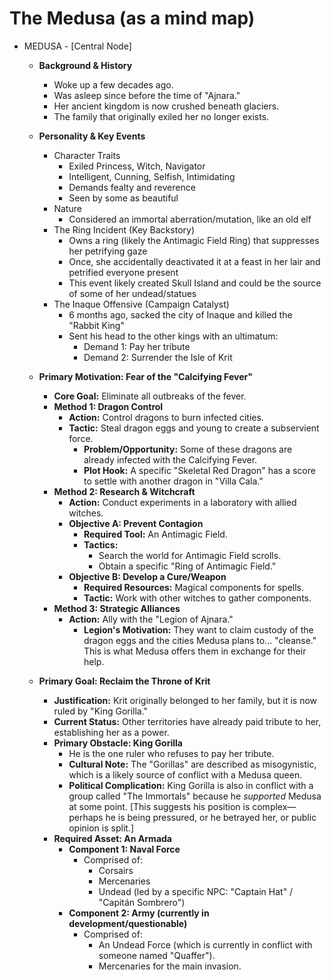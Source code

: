 # The Medusa (as a mind map)

* MEDUSA - [Central Node]
    * **Background & History**
        * Woke up a few decades ago.
        * Was asleep since before the time of "Ajnara."
        * Her ancient kingdom is now crushed beneath glaciers.
        * The family that originally exiled her no longer exists.

    * **Personality & Key Events**
        * Character Traits
            * Exiled Princess, Witch, Navigator
            * Intelligent, Cunning, Selfish, Intimidating
            * Demands fealty and reverence
            * Seen by some as beautiful
        * Nature
            * Considered an immortal aberration/mutation, like an old elf
        * The Ring Incident (Key Backstory)
            * Owns a ring (likely the Antimagic Field Ring) that suppresses her petrifying gaze
            * Once, she accidentally deactivated it at a feast in her lair and petrified everyone present
            * This event likely created Skull Island and could be the source of some of her undead/statues
        * The Inaque Offensive (Campaign Catalyst)
            * 6 months ago, sacked the city of Inaque and killed the "Rabbit King"
            * Sent his head to the other kings with an ultimatum:
                * Demand 1: Pay her tribute
                * Demand 2: Surrender the Isle of Krit

    * **Primary Motivation: Fear of the "Calcifying Fever"**
        * **Core Goal:** Eliminate all outbreaks of the fever.
        * **Method 1: Dragon Control**
            * **Action:** Control dragons to burn infected cities.
            * **Tactic:** Steal dragon eggs and young to create a subservient force.
                * **Problem/Opportunity:** Some of these dragons are already infected with the Calcifying Fever.
                * **Plot Hook:** A specific "Skeletal Red Dragon" has a score to settle with another dragon in "Villa Cala."
        * **Method 2: Research & Witchcraft**
            * **Action:** Conduct experiments in a laboratory with allied witches.
            * **Objective A: Prevent Contagion**
                * **Required Tool:** An Antimagic Field.
                * **Tactics:**
                    * Search the world for Antimagic Field scrolls.
                    * Obtain a specific "Ring of Antimagic Field."
            * **Objective B: Develop a Cure/Weapon**
                * **Required Resources:** Magical components for spells.
                * **Tactic:** Work with other witches to gather components.
        * **Method 3: Strategic Alliances**
            * **Action:** Ally with the "Legion of Ajnara."
                * **Legion's Motivation:** They want to claim custody of the dragon eggs and the cities Medusa plans to... "cleanse." This is what Medusa offers them in exchange for their help.

    * **Primary Goal: Reclaim the Throne of Krit**
        * **Justification:** Krit originally belonged to her family, but it is now ruled by "King Gorilla."
        * **Current Status:** Other territories have already paid tribute to her, establishing her as a power.
        * **Primary Obstacle: King Gorilla**
            * He is the one ruler who refuses to pay her tribute.
            * **Cultural Note:** The "Gorillas" are described as misogynistic, which is a likely source of conflict with a Medusa queen.
            * **Political Complication:** King Gorilla is also in conflict with a group called "The Immortals" because he *supported* Medusa at some point. [This suggests his position is complex—perhaps he is being pressured, or he betrayed her, or public opinion is split.]
        * **Required Asset: An Armada**
            * **Component 1: Naval Force**
                * Comprised of:
                    * Corsairs
                    * Mercenaries
                    * Undead (led by a specific NPC: "Captain Hat" / "Capitán Sombrero")
            * **Component 2: Army (currently in development/questionable)**
                * Comprised of:
                    * An Undead Force (which is currently in conflict with someone named "Quaffer").
                    * Mercenaries for the main invasion.
